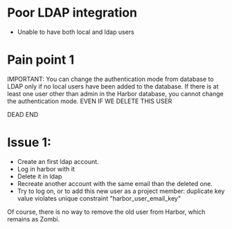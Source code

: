 

# Poor LDAP integration

- Unable to have both local and ldap users

# Pain point 1

IMPORTANT: You can change the authentication mode from database to LDAP only if no local users have been added to the database. If there is at least one user other than admin in the Harbor database, you cannot change the authentication mode.
EVEN IF WE DELETE THIS USER

DEAD END

# Issue 1: 

- Create an first ldap account.
- Log in harbor with it
- Delete it in ldap
- Recreate another account with the same email than the deleted one.
- Try to log on, or to add this new user as a project member:  duplicate key value violates unique constraint "harbor_user_email_key"

Of course, there is no way to remove the old user from Harbor, which remains as Zombi.




  